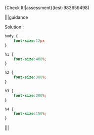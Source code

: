 {Check It!|assessment}(test-983659498)

|||guidance

Solution : 

```css
body {
    font-size:12px
}

h1 {
    font-size:400%;
}

h2 {
    font-size:300%;
}

h3 {
    font-size:200%;
}

h4 {
    font-size:150%;
}
```

|||